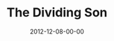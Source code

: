 ---
layout: message
category: message
series: "The Awaited Son"
title: "The Dividing Son"
date: 2012-12-08-00-00
message_id: 760
audio: "http://s3.amazonaws.com/crossroads-media/media/legacy/mp3/awaitedson03.mp3"
audio-duration: "46:05"
program: "http://s3.amazonaws.com/crossroads-media/media/legacy/documents/12_8-9_12Program_LO.pdf"
description: "Brian Tome talks about how Jesus' birth brought division."
video: "https://s3.amazonaws.com/crossroadsvideomessages/awaitedson03.mp4"
video-duration: "46:11"
video-image: "http://s3.amazonaws.com/crossroads-media/images/legacy/content/awaitedson03_still.jpg"
explicit: "N"
---